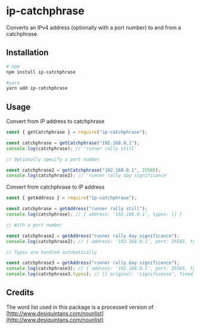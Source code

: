 # ip-catchphrase

Converts an IPv4 address (optionally with a port number) to and from a catchphrase.

## Installation

```bash
# npm
npm install ip-catchphrase

#yarn
yarn add ip-catchphrase
```

## Usage

Convert from IP address to catchphrase

```javascript
const { getCatchphrase } = require("ip-catchphrase");

const catchphrase = getCatchphrase("192.168.0.1");
console.log(catchphrase); // 'runner rally still'

// Optionally specify a port number

const catchphrase2 = getCatchphrase("192.168.0.1", 25565);
console.log(catchphrase2); // 'runner rally day significance'
```

Convert from catchphrase to IP address

```javascript
const { getAddress } = require("ip-catchphrase");

const catchphrase = getAddress("runner rally still");
console.log(catchphrase); // { address: '192.168.0.1', typos: [] }

// With a port number

const catchphrase2 = getAddress("runner rally day significance");
console.log(catchphrase2); // { address: '192.168.0.1', port: 25565, typos: [] }

// Typos are handled automatically

const catchphrase3 = getAddress("runner rally day significence");
console.log(catchphrase3); // { address: '192.168.0.1', port: 25565, typos: [...] }
console.log(catchphrase3.typos); // [{ original: 'significence', fixed: 'significance', confidence: 0.9166666666666666 }]
```

## Credits

The word list used in this package is a processed version of [http://www.desiquintans.com/nounlist](http://www.desiquintans.com/nounlist)
